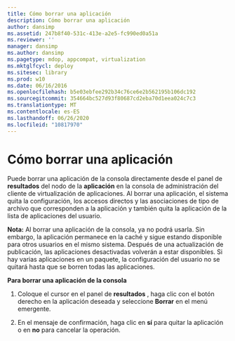 ```yaml
---
title: Cómo borrar una aplicación
description: Cómo borrar una aplicación
author: dansimp
ms.assetid: 247b8f40-531c-413e-a2e5-fc990ed0a51a
ms.reviewer: ''
manager: dansimp
ms.author: dansimp
ms.pagetype: mdop, appcompat, virtualization
ms.mktglfcycl: deploy
ms.sitesec: library
ms.prod: w10
ms.date: 06/16/2016
ms.openlocfilehash: b5e03ebfee292b34c76ce6e2b562195b106dc192
ms.sourcegitcommit: 354664bc527d93f80687cd2eba70d1eea024c7c3
ms.translationtype: MT
ms.contentlocale: es-ES
ms.lasthandoff: 06/26/2020
ms.locfileid: "10817970"
---
```

# Cómo borrar una aplicación


Puede borrar una aplicación de la consola directamente desde el panel de **resultados** del nodo de la **aplicación** en la consola de administración del cliente de virtualización de aplicaciones. Al borrar una aplicación, el sistema quita la configuración, los accesos directos y las asociaciones de tipo de archivo que corresponden a la aplicación y también quita la aplicación de la lista de aplicaciones del usuario.

**Nota:**  Al borrar una aplicación de la consola, ya no podrá usarla. Sin embargo, la aplicación permanece en la caché y sigue estando disponible para otros usuarios en el mismo sistema. Después de una actualización de publicación, las aplicaciones desactivadas volverán a estar disponibles. Si hay varias aplicaciones en un paquete, la configuración del usuario no se quitará hasta que se borren todas las aplicaciones.

 

**Para borrar una aplicación de la consola**

1.  Coloque el cursor en el panel de **resultados** , haga clic con el botón derecho en la aplicación deseada y seleccione **Borrar** en el menú emergente.

2.  En el mensaje de confirmación, haga clic en **sí** para quitar la aplicación o en **no** para cancelar la operación.

 

 





